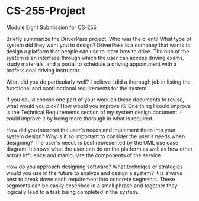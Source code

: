 # CS-255-Project
Module Eight Submission for CS-255

Briefly summarize the DriverPass project. Who was the client? What type of system did they want you to design?
DriverPass is a company that wants to design a platform that people can use to learn how to drive. The hub of the system is an interface through which the user can access driving exams, study materials, and a portal to schedule a driving appointment with a professional driving instructor.

What did you do particularly well?
I believe I did a thorough job in listing the functional and nonfunctional requirements for the system.

If you could choose one part of your work on these documents to revise, what would you pick? How would you improve it?
One thing I could improve is the Technical Requirements section of my system design document. I could improve it by being more thorough in what is required.

How did you interpret the user's needs and implement them into your system design? Why is it so important to consider the user's needs when designing?
The user's needs is best represented by the UML use case diagram. It shows what the user can do on the platform as well as how other actors influence and manipulate the components of the service.

How do you approach designing software? What techniqes or strategies would you use in the future to analyze and design a system?
It is always best to break down each requirement into concrete segments. These segments can be easily described in a small phrase and together they logically lead to a task being completed in the system.
